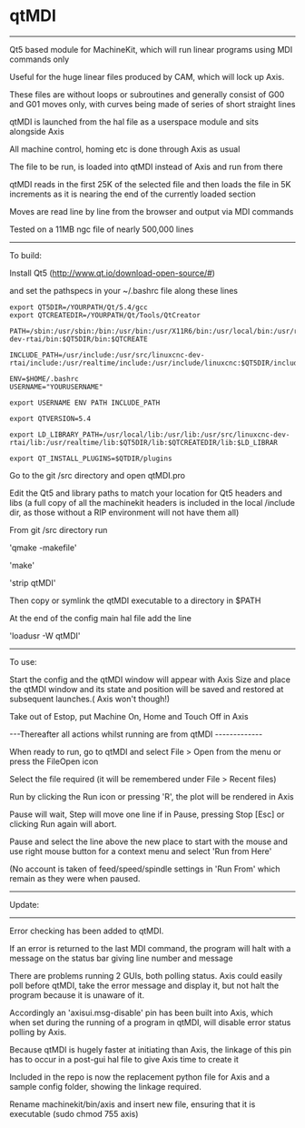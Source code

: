 # qtMDI
**************

Qt5 based module for MachineKit, which will run linear programs using MDI commands only

Useful for the huge linear files produced by CAM, which will lock up Axis.

These files are without loops or subroutines and generally consist of G00 and G01
moves only, with curves being made of series of short straight lines

qtMDI is launched from the hal file as a userspace module and sits alongside Axis

All machine control, homing etc is done through Axis as usual

The file to be run, is loaded into qtMDI instead of Axis and run from there

qtMDI reads in the first 25K of the selected file and then loads the file in 5K
increments as it is nearing the end of the currently loaded section

Moves are read line by line from the browser and output via MDI commands

Tested on a 11MB ngc file of nearly 500,000 lines

*********************************************************************************

To build:

Install Qt5  (http://www.qt.io/download-open-source/#)

and set the pathspecs in your ~/.bashrc file along these lines

    export QT5DIR=/YOURPATH/Qt/5.4/gcc
    export QTCREATEDIR=/YOURPATH/Qt/Tools/QtCreator

    PATH=/sbin:/usr/sbin:/bin:/usr/bin:/usr/X11R6/bin:/usr/local/bin:/usr/realtime/bin:/usr/src/linuxcnc-dev-rtai/bin:$QT5DIR/bin:$QTCREATE

    INCLUDE_PATH=/usr/include:/usr/src/linuxcnc-dev-rtai/include:/usr/realtime/include:/usr/include/linuxcnc:$QT5DIR/include:$INCLUDE_PATH

    ENV=$HOME/.bashrc
    USERNAME="YOURUSERNAME"

    export USERNAME ENV PATH INCLUDE_PATH

    export QTVERSION=5.4

    export LD_LIBRARY_PATH=/usr/local/lib:/usr/lib:/usr/src/linuxcnc-dev-rtai/lib:/usr/realtime/lib:$QT5DIR/lib:$QTCREATEDIR/lib:$LD_LIBRAR

    export QT_INSTALL_PLUGINS=$QTDIR/plugins


Go to the git /src directory and open qtMDI.pro

Edit the Qt5 and library paths to match your location for Qt5 headers and libs
(a full copy of all the machinekit headers is included in the local /include
dir, as those without a RIP environment will not have them all)

From git /src directory run

'qmake -makefile'

'make'

'strip qtMDI'

Then copy or symlink the qtMDI executable to a directory in $PATH

At the end of the config main hal file add the line

'loadusr -W qtMDI'

************************************************************************************

To use:

Start the config and the qtMDI window will appear with Axis
Size and place the qtMDI window and its state and position will be
saved and restored at subsequent launches.( Axis won't though!)

Take out of Estop, put Machine On, Home and Touch Off in Axis

---Thereafter all actions whilst running are from qtMDI -------------

When ready to run, go to qtMDI and select File > Open from the menu or press the FileOpen icon

Select the file required (it will be remembered under File > Recent files)

Run by clicking the Run icon or pressing 'R', the plot will be rendered in Axis 

Pause will wait, Step will move one line if in Pause, pressing Stop [Esc] or clicking Run again will abort.

Pause and select the line above the new place to start with the mouse and use right mouse button
for a context menu and select 'Run from Here'

(No account is taken of feed/speed/spindle settings in 'Run From' which remain as they were when paused.


***********************************************************************************************

Update:

************************************************************************************************
Error checking has been added to qtMDI.

If an error is returned to the last MDI command, the program will halt with a message on the status bar
giving line number and message

There are problems running 2 GUIs, both polling status.
Axis could easily poll before qtMDI, take the error message and display it, but not halt the program because it is unaware of it.

Accordingly an 'axisui.msg-disable' pin has been built into Axis, which when set during the running of a program in qtMDI, will
disable error status polling by Axis.

Because qtMDI is hugely faster at initiating than Axis, the linkage of this pin has to occur in a post-gui hal file
to give Axis time to create it

Included in the repo is now the replacement python file for Axis and a sample config folder, showing the linkage required.

Rename machinekit/bin/axis and insert new file, ensuring that it is executable (sudo chmod 755 axis)



